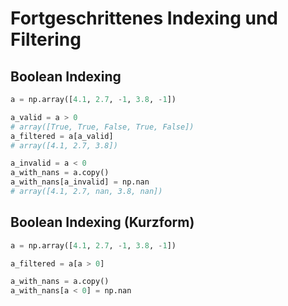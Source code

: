 # Fortgeschrittenes Indexing und Filtering

## Boolean Indexing

```py
a = np.array([4.1, 2.7, -1, 3.8, -1])

a_valid = a > 0
# array([True, True, False, True, False])
a_filtered = a[a_valid]
# array([4.1, 2.7, 3.8])

a_invalid = a < 0
a_with_nans = a.copy()
a_with_nans[a_invalid] = np.nan
# array([4.1, 2.7, nan, 3.8, nan])
```

## Boolean Indexing (Kurzform)

```py
a = np.array([4.1, 2.7, -1, 3.8, -1])

a_filtered = a[a > 0]

a_with_nans = a.copy()
a_with_nans[a < 0] = np.nan
```
